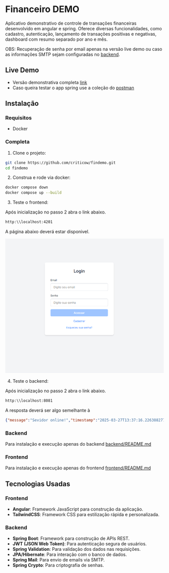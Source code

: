 
# Financeiro DEMO

Aplicativo demonstrativo de controle de transações financeiras desenvolvido em
angular e spring. Oferece diversas funcionalidades, como cadastro, autenticação,
lançamento de transações positivas e negativas, dashboard com resumo separado por
ano e mês.  

OBS: Recuperação de senha por email apenas na versão live demo ou caso as informações
SMTP sejam configuradas no [backend](/backend/src/main/resources/application.yaml).

## Live Demo

- Versão demonstrativa completa [link](https://findemo.waddahex.com)
- Caso queira testar o app spring use a coleção do [postman](/findemoapi.postman_collection.json)

## Instalação

### Requisitos
- Docker

### Completa

1. Clone o projeto:

```bash
git clone https://github.com/criticow/findemo.git
cd findemo
```

2. Construa e rode via docker:

```bash
docker compose down
docker compose up --build
```

3. Teste o frontend:

Após inicialização no passo 2 abra o link abaixo.

```bash
http:\\localhost:4201
```

A página abaixo deverá estar disponivel.

![login_page](/screenshots/login_page.png)

4. Teste o backend:

Após inicialização no passo 2 abra o link abaixo.

```bash
http:\\localhost:8081
```

A resposta deverá ser algo semelhante à

```json
{"message":"Sevidor online!","timestamp":"2025-03-27T13:37:16.226388277"}
```


### Backend

Para instalação e execução apenas do backend [backend/README.md](/backend/README.md)

### Frontend

Para instalação e execução apenas do frontend [frontend/README.md](/frontend/README.md)


## Tecnologias Usadas

### Frontend
- **Angular**: Framework JavaScript para construção da aplicação.
- **TailwindCSS**: Framework CSS para estilização rápida e personalizada.

### Backend
- **Spring Boot**: Framework para construção de APIs REST.
- **JWT (JSON Web Token)**: Para autenticação segura de usuários.
- **Spring Validation**: Para validação dos dados nas requisições.
- **JPA/Hibernate**: Para interação com o banco de dados.
- **Spring Mail**: Para envio de emails via SMTP.
- **Spring Crypto**: Para criptografia de senhas.